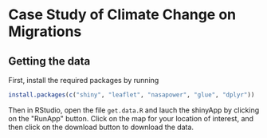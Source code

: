 # Case Study of Climate Change on Migrations

## Getting the data

First, install the required packages by running
``` r
install.packages(c("shiny", "leaflet", "nasapower", "glue", "dplyr"))
```
Then in RStudio, open the file `get.data.R` and lauch the shinyApp by clicking on the "RunApp" button.
Click on the map for your location of interest, and then click on the download button to download the data.
